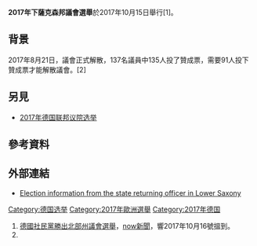 **2017年下薩克森邦議會選舉**於2017年10月15日舉行\[1\]。

## 背景

2017年8月21日，議會正式解散，137名議員中135人投了贊成票，需要91人投下贊成票才能解散議會。\[2\]

## 另見

  - [2017年德国联邦议院选举](../Page/2017年德国联邦议院选举.md "wikilink")

## 參考資料

## 外部連結

  - [Election information from the state returning officer in Lower
    Saxony](http://www.landeswahlleiter.niedersachsen.de/startseite/wahlen/landtagswahl/uebersicht/wahl-zum-18-niedersaechsischen-landtag-147970.html)


[Category:德国选举](https://zh.wikipedia.org/wiki/Category:德国选举 "wikilink")
[Category:2017年歐洲選舉](https://zh.wikipedia.org/wiki/Category:2017年歐洲選舉 "wikilink")
[Category:2017年德国](https://zh.wikipedia.org/wiki/Category:2017年德国 "wikilink")

1.  [德國社民黨勝出北部州議會選舉](http://news.now.com/home/international/player?newsId=239529)，[now新聞](https://zh.wikipedia.org/wiki/now新聞 "wikilink")，響2017年10月16號搵到。
2.